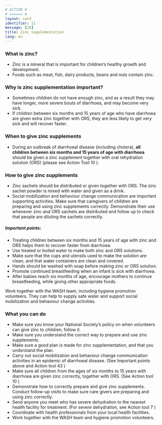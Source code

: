 ```yaml
---
# ACTION #
# ====== #
layout: card
identifier: 11
message: [28]
title: Zinc supplementation
lang: en
---
```


### What is zinc?
- Zinc is a mineral that is important for children’s healthy growth and development.
- Foods such as meat, fish, dairy products, beans and nuts contain zinc.

### Why is zinc supplementation important?
- Sometimes children do not have enough zinc, and as a result they may have longer, more severe bouts of diarrhoea, and may become very sick.
- If children between six months and 15 years of age who have diarrhoea are given extra zinc together with ORS, they are less likely to get very sick and will recover faster.

### When to give zinc supplements
- During an outbreak of diarrhoeal disease (including cholera), **all children between six months and 15 years of age with diarrhoea**  should be given a zinc supplement together with oral rehydration solution (ORS) (please see Action Tool 10 <a class="crosslink" href="{% render_depth %}{% render_link action|10 %}"><i class="fas fa-external-link-alt" aria-hidden="true"></i></a>).

### How to give zinc supplements
- Zinc sachets should be distributed or given together with ORS. The zinc sachet powder is mixed with water and given as a drink.
- Social mobilization and behaviour change communication are important supporting activities. Make sure that caregivers of children are preparing and using zinc supplements correctly. Demonstrate their use whenever zinc and ORS sachets are distributed and follow up to check that people are diluting the sachets correctly.

##### Important points:
-	Treating children between six months and 15 years of age with zinc and ORS helps them to recover faster from diarrhoea.
-	Use treated or boiled water to make both zinc and ORS solutions.
-	Make sure that the cups and utensils used to make the solution are clean, and that water containers are clean and covered.
-	Hands should be washed with soap before making zinc or ORS solution.
-	Promote continued breastfeeding when an infant is sick with diarrhoea.
-	After babies reach six months of age, encourage mothers to continue breastfeeding, while giving other appropriate foods.

Work together with the WASH team, including hygiene promotion volunteers. They can help to supply safe water and support social mobilization and behaviour change activities.

### What you can do

- Make sure you know your National Society’s policy on when volunteers can give zinc to children; follow it.
-	Make sure you understand the correct way to prepare and use zinc supplements.
-	Make sure a good plan is made for zinc supplementation, and that you understand the plan.
-	Carry out social mobilization and behaviour change communication activities in an epidemic of diarrhoeal disease. (See Important points above and Action tool 43 <a class="crosslink" href="{% render_depth %}{% render_link action|43 %}"><i class="fas fa-external-link-alt" aria-hidden="true"></i></a>)
-	Make sure all children from the ages of six months to 15 years with diarrhoea are given zinc correctly, together with ORS. (See Action tool 10 <a class="crosslink" href="{% render_depth %}{% render_link action|10 %}"><i class="fas fa-external-link-alt" aria-hidden="true"></i></a>)
-	Demonstrate how to correctly prepare and give zinc supplements. Conduct follow-up visits to make sure care givers are preparing and using zinc correctly.
-	Send anyone you meet who has severe dehydration to the nearest health facility for treatment. (For severe dehydration, see Action tool 7 <a class="crosslink" href="{% render_depth %}{% render_link action|7 %}"><i class="fas fa-external-link-alt" aria-hidden="true"></i></a>)
-	Coordinate with health professionals from your local health facilities.
-	Work together with the WASH team and hygiene promotion volunteers.
